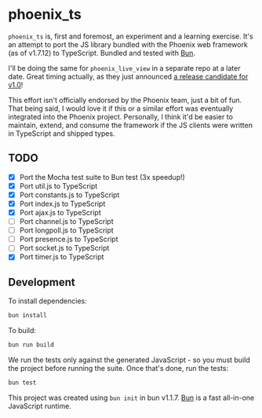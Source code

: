 # phoenix_ts

`phoenix_ts` is, first and foremost, an experiment and a learning exercise. It's an attempt to port the JS library bundled with the Phoenix web framework (as of v1.7.12) to TypeScript. Bundled and tested with [Bun](https://bun.sh).

I'll be doing the same for `phoenix_live_view` in a separate repo at a later date. Great timing actually, as they just announced [a release candidate for v1.0](https://github.com/phoenixframework/phoenix_live_view/commit/d84b19c9761c8a665084a05178dfbd6de8acd6e8)!

This effort isn't officially endorsed by the Phoenix team, just a bit of fun. That being said, I would love it if this or a similar effort was eventually integrated into the Phoenix project. Personally, I think it'd be easier to maintain, extend, and consume the framework if the JS clients were written in TypeScript and shipped types.

## TODO

- [x] Port the Mocha test suite to Bun test (3x speedup!)
- [x] Port util.js to TypeScript
- [x] Port constants.js to TypeScript
- [x] Port index.js to TypeScript
- [x] Port ajax.js to TypeScript
- [ ] Port channel.js to TypeScript
- [ ] Port longpoll.js to TypeScript
- [ ] Port presence.js to TypeScript
- [ ] Port socket.js to TypeScript
- [x] Port timer.js to TypeScript

## Development

To install dependencies:

```bash
bun install
```

To build:

```bash
bun run build
```

We run the tests only against the generated JavaScript - so you must build the project before running the suite. Once that's done, run the tests:

```bash
bun test
```

This project was created using `bun init` in bun v1.1.7. [Bun](https://bun.sh) is a fast all-in-one JavaScript runtime.
